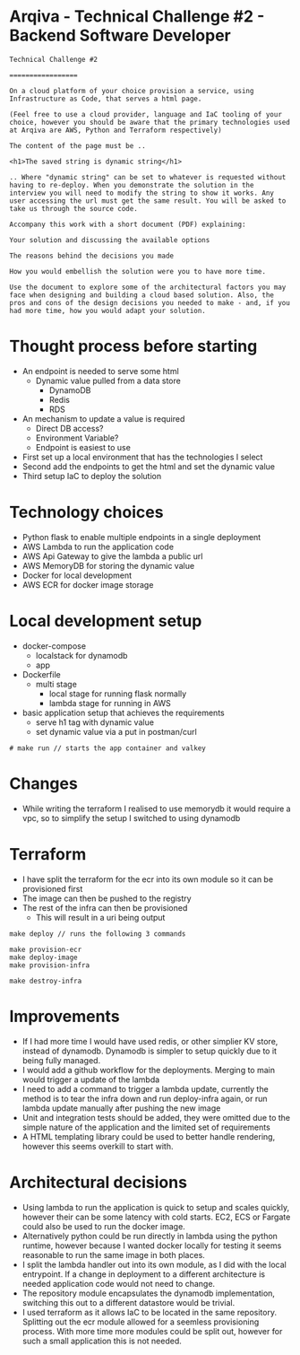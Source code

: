 # Arqiva - Technical Challenge #2 - Backend Software Developer

```
Technical Challenge #2

=================

On a cloud platform of your choice provision a service, using Infrastructure as Code, that serves a html page.

(Feel free to use a cloud provider, language and IaC tooling of your choice, however you should be aware that the primary technologies used at Arqiva are AWS, Python and Terraform respectively)

The content of the page must be ..

<h1>The saved string is dynamic string</h1>

.. Where "dynamic string" can be set to whatever is requested without having to re-deploy. When you demonstrate the solution in the interview you will need to modify the string to show it works. Any user accessing the url must get the same result. You will be asked to take us through the source code.

Accompany this work with a short document (PDF) explaining:

Your solution and discussing the available options

The reasons behind the decisions you made

How you would embellish the solution were you to have more time.

Use the document to explore some of the architectural factors you may face when designing and building a cloud based solution. Also, the pros and cons of the design decisions you needed to make - and, if you had more time, how you would adapt your solution.
```

# Thought process before starting
- An endpoint is needed to serve some html
    - Dynamic value pulled from a data store
        - DynamoDB
        - Redis
        - RDS
- An mechanism to update a value is required
    - Direct DB access?
    - Environment Variable?
    - Endpoint is easiest to use
- First set up a local environment that has the technologies I select
- Second add the endpoints to get the html and set the dynamic value
- Third setup IaC to deploy the solution

# Technology choices
- Python flask to enable multiple endpoints in a single deployment
- AWS Lambda to run the application code
- AWS Api Gateway to give the lambda a public url
- AWS MemoryDB for storing the dynamic value
- Docker for local development
- AWS ECR for docker image storage

# Local development setup
- docker-compose 
    - localstack for dynamodb
    - app
- Dockerfile
    - multi stage
        - local stage for running flask normally
        - lambda stage for running in AWS
- basic application setup that achieves the requirements
    - serve h1 tag with dynamic value
    - set dynamic value via a put in postman/curl

```
# make run // starts the app container and valkey
```

# Changes
- While writing the terraform I realised to use memorydb it would require a vpc, so to simplify the setup I switched to using dynamodb

# Terraform
- I have split the terraform for the ecr into its own module so it can be provisioned first
- The image can then be pushed to the registry
- The rest of the infra can then be provisioned
    - This will result in a uri being output
```
make deploy // runs the following 3 commands

make provision-ecr
make deploy-image
make provision-infra

make destroy-infra
```

# Improvements
- If I had more time I would have used redis, or other simplier KV store, instead of dynamodb. Dynamodb is simpler to setup quickly due to it being fully managed.
- I would add a github workflow for the deployments. Merging to main would trigger a update of the lambda
- I need to add a command to trigger a lambda update, currently the method is to tear the infra down and run deploy-infra again, or run lambda update manually after pushing the new image
- Unit and integration tests should be added, they were omitted due to the simple nature of the application and the limited set of requirements
- A HTML templating library could be used to better handle rendering, however this seems overkill to start with.

# Architectural decisions
- Using lambda to run the application is quick to setup and scales quickly, however their can be some latency with cold starts. EC2, ECS or Fargate could also be used to run the docker image.
- Alternatively python could be run directly in lambda using the python runtime, however because I wanted docker locally for testing it seems reasonable to run the same image in both places.
- I split the lambda handler out into its own module, as I did with the local entrypoint. If a change in deployment to a different architecture is needed application code would not need to change.
- The repository module encapsulates the dynamodb implementation, switching this out to a different datastore would be trivial.
- I used terraform as it allows IaC to be located in the same repository. Splitting out the ecr module allowed for a seemless provisioning process. With more time more modules could be split out, however for such a small application this is not needed.
